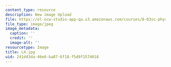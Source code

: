 ```yaml
---
content_type: resource
description: New image Upload
file: https://ol-ocw-studio-app-qa.s3.amazonaws.com/courses/8-03sc-physics-iii-vibrations-and-waves-fall-2016/241d43da46e6ba876f18f5d9f1574018_L4.jpg
file_type: image/jpeg
image_metadata:
  caption: ''
  credit: ''
  image-alt: ''
resourcetype: Image
title: L4.jpg
uid: 241d43da-46e6-ba87-6f18-f5d9f1574018
---
```

